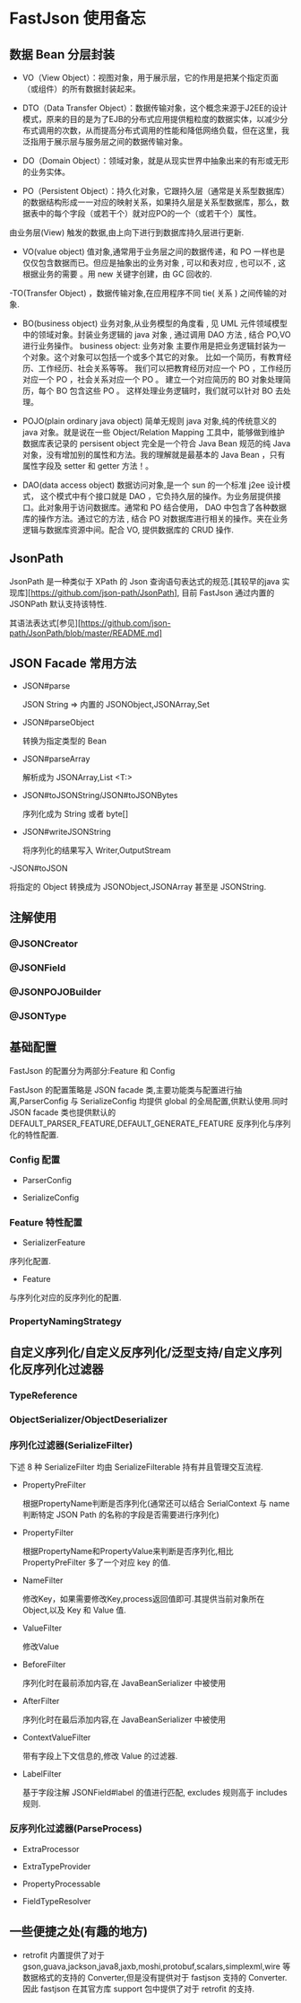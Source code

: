 # FastJson 使用备忘

## 数据 Bean 分层封装

- VO（View Object）：视图对象，用于展示层，它的作用是把某个指定页面（或组件）的所有数据封装起来。

- DTO（Data Transfer Object）：数据传输对象，这个概念来源于J2EE的设计模式，原来的目的是为了EJB的分布式应用提供粗粒度的数据实体，以减少分布式调用的次数，从而提高分布式调用的性能和降低网络负载，但在这里，我泛指用于展示层与服务层之间的数据传输对象。

- DO（Domain Object）：领域对象，就是从现实世界中抽象出来的有形或无形的业务实体。

- PO（Persistent Object）：持久化对象，它跟持久层（通常是关系型数据库）的数据结构形成一一对应的映射关系，如果持久层是关系型数据库，那么，数据表中的每个字段（或若干个）就对应PO的一个（或若干个）属性。

由业务层(View) 触发的数据,由上向下进行到数据库持久层进行更新.

- VO(value object) 值对象,通常用于业务层之间的数据传递，和 PO 一样也是仅仅包含数据而已。但应是抽象出的业务对象 , 可以和表对应 , 也可以不 , 这根据业务的需要 。用 new 关键字创建，由 GC 回收的.

-TO(Transfer Object) ，数据传输对象,在应用程序不同 tie( 关系 ) 之间传输的对象.

- BO(business object) 业务对象,从业务模型的角度看 , 见 UML 元件领域模型中的领域对象。封装业务逻辑的 java 对象 , 通过调用 DAO 方法 , 结合 PO,VO 进行业务操作。 business object: 业务对象 主要作用是把业务逻辑封装为一个对象。这个对象可以包括一个或多个其它的对象。 比如一个简历，有教育经历、工作经历、社会关系等等。 我们可以把教育经历对应一个 PO ，工作经历对应一个 PO ，社会关系对应一个 PO 。 建立一个对应简历的 BO 对象处理简历，每个 BO 包含这些 PO 。 这样处理业务逻辑时，我们就可以针对 BO 去处理。

- POJO(plain ordinary java object) 简单无规则 java 对象,纯的传统意义的 java 对象。就是说在一些 Object/Relation Mapping 工具中，能够做到维护数据库表记录的 persisent object 完全是一个符合 Java Bean 规范的纯 Java 对象，没有增加别的属性和方法。我的理解就是最基本的 Java Bean ，只有属性字段及 setter 和 getter 方法！。

- DAO(data access object) 数据访问对象,是一个 sun 的一个标准 j2ee 设计模式， 这个模式中有个接口就是 DAO ，它负持久层的操作。为业务层提供接口。此对象用于访问数据库。通常和 PO 结合使用， DAO 中包含了各种数据库的操作方法。通过它的方法 , 结合 PO 对数据库进行相关的操作。夹在业务逻辑与数据库资源中间。配合 VO, 提供数据库的 CRUD 操作.

## JsonPath

JsonPath 是一种类似于 XPath 的 Json 查询语句表达式的规范.[其较早的java 实现库][https://github.com/json-path/JsonPath], 目前 FastJson 通过内置的 JSONPath 默认支持该特性.

其语法表达式[参见][https://github.com/json-path/JsonPath/blob/master/README.md]

## JSON Facade 常用方法

- JSON#parse
  
  JSON String => 内置的 JSONObject,JSONArray,Set

- JSON#parseObject
  
  转换为指定类型的 Bean

- JSON#parseArray

  解析成为 JSONArray,List <T:>

- JSON#toJSONString/JSON#toJSONBytes

  序列化成为 String 或者 byte[]

- JSON#writeJSONString
  
  将序列化的结果写入 Writer,OutputStream

-JSON#toJSON

  将指定的 Object 转换成为 JSONObject,JSONArray 甚至是 JSONString.

## 注解使用

### @JSONCreator

### @JSONField

### @JSONPOJOBuilder

### @JSONType

## 基础配置

FastJson 的配置分为两部分:Feature 和 Config

FastJson 的配置策略是 JSON facade 类,主要功能类与配置进行抽离,ParserConfig 与 SerializeConfig 均提供 global 的全局配置,供默认使用.同时 JSON facade 类也提供默认的 DEFAULT_PARSER_FEATURE,DEFAULT_GENERATE_FEATURE 反序列化与序列化的特性配置.

### Config 配置

- ParserConfig
  
- SerializeConfig

### Feature 特性配置

- SerializerFeature

序列化配置.

- Feature

与序列化对应的反序列化的配置.

### PropertyNamingStrategy

## 自定义序列化/自定义反序列化/泛型支持/自定义序列化反序列化过滤器

### TypeReference

### ObjectSerializer/ObjectDeserializer

### 序列化过滤器(SerializeFilter)

下述 8 种 SerializeFilter 均由 SerializeFilterable 持有并且管理交互流程.

- PropertyPreFilter
  
  根据PropertyName判断是否序列化(通常还可以结合 SerialContext 与 name 判断特定 JSON Path 的名称的字段是否需要进行序列化)
  
- PropertyFilter
  
  根据PropertyName和PropertyValue来判断是否序列化,相比 PropertyPreFilter 多了一个对应 key 的值.

- NameFilter

  修改Key，如果需要修改Key,process返回值即可.其提供当前对象所在 Object,以及 Key 和 Value 值.
  
- ValueFilter
  
  修改Value
  
- BeforeFilter
  
  序列化时在最前添加内容,在 JavaBeanSerializer 中被使用
  
- AfterFilter
  
  序列化时在最后添加内容,在 JavaBeanSerializer 中被使用

- ContextValueFilter

  带有字段上下文信息的,修改 Value 的过滤器.

- LabelFilter

  基于字段注解 JSONField#label 的值进行匹配, excludes 规则高于 includes 规则.

### 反序列化过滤器(ParseProcess)

- ExtraProcessor

- ExtraTypeProvider

- PropertyProcessable

- FieldTypeResolver

## 一些便捷之处(有趣的地方)

- retrofit 内置提供了对于 gson,guava,jackson,java8,jaxb,moshi,protobuf,scalars,simplexml,wire 等数据格式的支持的 Converter,但是没有提供对于 fastjson 支持的 Converter.因此 fastjson 在其官方库 support 包中提供了对于 retrofit 的支持.
